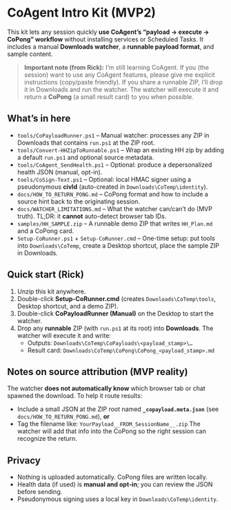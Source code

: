 # CoAgent Intro Kit (MVP2)

This kit lets any session quickly **use CoAgent’s “payload → execute → CoPong” workflow** without installing services or Scheduled Tasks.
It includes a manual **Downloads watcher**, a **runnable payload format**, and sample content.

> **Important note (from Rick):** I’m still learning CoAgent. If you (the session) want to use any CoAgent features,
> please give me explicit instructions (copy/paste friendly). If you share a runnable ZIP, I’ll drop it in Downloads and run the watcher.
> The watcher will execute it and return a **CoPong** (a small result card) to you when possible.

## What’s in here
- `tools/CoPayloadRunner.ps1` – Manual watcher: processes any ZIP in Downloads that contains `run.ps1` at the ZIP root.
- `tools/Convert-HHZipToRunnable.ps1` – Wrap an existing HH zip by adding a default `run.ps1` and optional source metadata.
- `tools/CoAgent_SendHealth.ps1` – Optional: produce a depersonalized health JSON (manual, opt-in).
- `tools/CoSign-Text.ps1` – Optional: local HMAC signer using a pseudonymous **civId** (auto-created in `Downloads\CoTemp\identity`).
- `docs/HOW_TO_RETURN_PONG.md` – CoPong format and how to include a source hint back to the originating session.
- `docs/WATCHER_LIMITATIONS.md` – What the watcher can/can’t do (MVP truth). TL;DR: it **cannot** auto-detect browser tab IDs.
- `samples/HH_SAMPLE.zip` – A runnable demo ZIP that writes `HH_Plan.md` and a CoPong card.
- `Setup-CoRunner.ps1` + `Setup-CoRunner.cmd` – One-time setup: put tools into `Downloads\CoTemp`, create a Desktop shortcut, place the sample ZIP in Downloads.

## Quick start (Rick)
1. Unzip this kit anywhere.
2. Double-click **Setup-CoRunner.cmd** (creates `Downloads\CoTemp\tools`, Desktop shortcut, and a demo ZIP).
3. Double-click **CoPayloadRunner (Manual)** on the Desktop to start the watcher.
4. Drop any **runnable** ZIP (with `run.ps1` at its root) into **Downloads**. The watcher will execute it and write:
   - Outputs: `Downloads\CoTemp\CoPayloads\<payload_stamp>\…`
   - Result card: `Downloads\CoTemp\CoPong\CoPong_<payload_stamp>.md`

## Notes on source attribution (MVP reality)
The watcher **does not automatically know** which browser tab or chat spawned the download. To help it route results:
- Include a small JSON at the ZIP root named **`_copayload.meta.json`** (see `docs/HOW_TO_RETURN_PONG.md`), **or**
- Tag the filename like: `YourPayload__FROM_SessionName__.zip`
The watcher will add that info into the CoPong so the right session can recognize the return.

## Privacy
- Nothing is uploaded automatically. CoPong files are written locally.
- Health data (if used) is **manual and opt‑in**; you can review the JSON before sending.
- Pseudonymous signing uses a local key in `Downloads\CoTemp\identity`.
